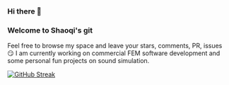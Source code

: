 ### Hi there 👋
### Welcome to Shaoqi's git

Feel free to browse my space and leave your stars, comments, PR, issues :smirk:
I am currently working on commercial FEM software development and some personal fun projects on sound simulation.

<!--
**Shaoqigit/Shaoqigit** is a ✨ _special_ ✨ repository because its `README.md` (this file) appears on your GitHub profile.

Here are some ideas to get you started:

- 🔭 I’m currently working on ...
- 🌱 I’m currently learning ...
- 👯 I’m looking to collaborate on ...
- 🤔 I’m looking for help with ...
- 💬 Ask me about ...
- 📫 How to reach me: ...
- 😄 Pronouns: ...
- ⚡ Fun fact: ...
-->

[![GitHub Streak](http://github-readme-streak-stats.herokuapp.com?user=Shaoqigit&theme=transparent&mode=weekly)](https://git.io/streak-stats)
